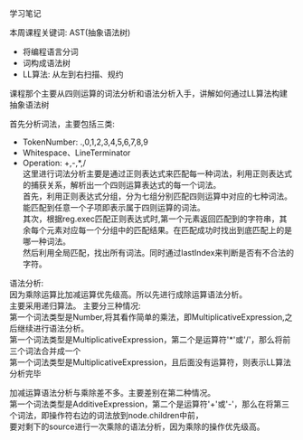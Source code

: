 学习笔记

本周课程关键词: AST(抽象语法树)  
* 将编程语言分词   
* 词构成语法树   
* LL算法: 从左到右扫描、规约

课程那个主要从四则运算的词法分析和语法分析入手，讲解如何通过LL算法构建抽象语法树  

首先分析词法，主要包括三类:    
* TokenNumber: .,0,1,2,3,4,5,6,7,8,9   
* Whitespace、LineTerminator   
* Operation: +,-,*,/   
这里进行词法分析主要是通过正则表达式来匹配每一种词法，利用正则表达式的捕获关系，解析出一个四则运算表达式的每一个词法。     
首先，利用正则表达式分组，分为七组分别匹配四则运算中对应的七种词法。能匹配到任意一个子项即表示属于四则运算的词法。   
其次，根据reg.exec匹配正则表达式时,第一个元素返回匹配到的字符串，其余每个元素对应每一个分组中的匹配结果。在匹配成功时找出到底匹配上的是哪一种词法。   
然后利用全局匹配，找出所有词法。同时通过lastIndex来判断是否有不合法的字符。    

语法分析:   
因为乘除运算比加减运算优先级高。所以先进行成除运算语法分析。  
主要采用递归算法。
主要分三种情况:    
第一个词法类型是Number,将其看作简单的乘法，即MultiplicativeExpression,之后继续进行语法分析。   
第一个词法类型是MultiplicativeExpression，第二个是运算符'*'或'/'，那么将前三个词法合并成一个   
第一个词法类型是MultiplicativeExpression，且后面没有运算符，则表示LL算法分析完毕   

加减运算语法分析与乘除差不多。主要差别在第二种情况。   
第一个词法类型是AdditiveExpression，第二个是运算符'+'或'-'，那么在将第三个词法，即操作符右边的词法放到node.children中前，   
要对剩下的source进行一次乘除的语法分析，因为乘除的操作优先级高。   
